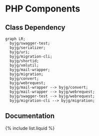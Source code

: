 # PHP Components
## Class Dependency
```mermaid
graph LR;
  byjg/swagger-test;
  byjg/serializer;
  byjg/uri;
  byjg/migration-cli;
  byjg/shortid;
  byjg/xmlutil;
  byjg/mail-wrapper;
  byjg/migration;
  byjg/convert;
  byjg/webrequest;
  byjg/mail-wrapper --> byjg/convert;
  byjg/mail-wrapper --> byjg/webrequest;
  byjg/swagger-test --> byjg/webrequest;
  byjg/migration-cli --> byjg/migration;
```
## Documentation
{% include list.liquid %}
